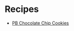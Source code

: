 # Recipes
- [PB Chocolate Chip Cookies](https://github.com/jwcain/Recipes/blob/main/PBCookies/index.md)
